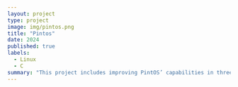 ```yaml
---
layout: project
type: project
image: img/pintos.png
title: "Pintos"
date: 2024
published: true
labels:
  - Linux
  - C
summary: "This project includes improving PintOS’ capabilities in three main areas: User Programs, Threads, and Virtual Memory."
---
```

